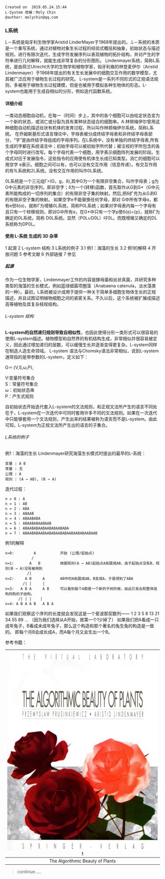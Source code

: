 ```
Created on  2019.05.24.15:44
L-System 改编：Moly Chin
@author: molychin@qq.com
```

### L系统

L－系统是匈牙利生物学家Aristid LinderMayer于1968年提出的。.L－系统的本质是一个重写系统，通过对植物对象生长过程的经验式概括和抽象，初始状态与描述规则，进行有限次迭代，生成字符发展序列以表现植物的拓扑结构，并对产生的字符串进行几何解释，就能生成非常复杂的分形图形。
Lindenmayer系统，简称L系统，是由荷兰Utrecht大学的生物学和植物学家，匈牙利裔的林登麦伊尔（Aristid Lindenmayer）于1968年提出的有关生长发展中的细胞交互作用的数学模型，尤其被广泛应用于植物生长过程的研究。
L-system是一系列不同形式的正规语法规则，多被用于植物生长过程建模，但是也被用于模拟各种生物体的形态。L-system也能用于生成自相似的分形，例如迭代函数系统。

#### 详细介绍
一类动态细胞自动机，在每一（时间）步上，其中的各个细胞可以由给定状态变为一个新的状态，或消亡或分裂为具有某种状态组合的细胞串。A.林顿梅伊尔曾用这种细胞自动机描述丝状有机体的发育过程，所以叫作林顿梅伊尔系统，简称L系统。
在乔姆斯基形式语言理论中，字母表被分成终结字母表和非终结字母表部分，“字”是由终结字母组成的字母序列。在L系统中，没有单独的终结字母表,所有生成的字都在系统语言中；初始字母可以被初始字所代替；被注视的字所包含的各个字母同时进行改写。每个字母代表一个细胞，用字表示细胞阵列发展的阶段。生成式对应于发展指令，这些指令的应用使有机体生长成已知类型。消亡的细胞可以用空字 e表示。细胞之间可以有，也可以没有交互作用（信息传递）。有交互作用的有1L系统和2L系统。没有交互作用的叫作0L系统。

0L系统是一个三元组Γ=(G，g，δ),其中G为一个有限非空集合，叫作字母表；g为G中元素的非空序列，即非空字；δ为一个(转移)函数，首先取作从G到G*（G中元素所能构成的一切序列的集合）的有限非空子集的映射。然后,把δ扩充为从G*到G*的有限非空子集的映射。
如果空字e不能替换任何字母，即对 G中所有字母ɑ，都有e唘δ(ɑ)，就称Γ为增殖0L系统，简称P0L系统；如果对字母表内每一个字母有且只有一个转移规则，即对G中所有ɑ，在G*中只有一个字p使δ(ɑ)={p}，就称Γ为确定的0L系统，简称 D0L系统。显然（P0L∪D0L）吇0L。而既增殖又确定的DL系统称为DP0L。


#### 使用 L-系统 生成的 3D 杂草
1 起源
2 L-system 结构
3 L系统的例子
3.1 例1：海藻的生长
3.2 例1的解释
4 开放问题
5 参考文献
6 外部链接
7 参见

##### 起源
作为一位生物学家，Lindenmayer工作的内容是酵母菌和丝状真菌，并研究多种类型的海藻的生长模式，例如蓝绿细菌项圈藻（Anabaena catenula，淡水藻类的一种）。最初，L系统被设计成用于提供一种关于简单多细胞生物体生长的正规描述，并且试图证明植物细胞之间的紧密关系。不久以后，这个系统被扩展成描述高等植物及其复杂枝杈结构。

###### L-system 结构
**L-system的自然递归规则导致自相似性**，也因此使得分形一类形式可以很容易的使用L-system描述。植物模型和自然界的有机结构生成，非常相似并很容易被定义，因此通过增加递归的层数，可以缓慢生长并逐渐变得更复杂。L-system同样在制造人造生命领域。 L-system 语法与Chomsky语法非常相似，说到L-system通常指的是带参数的L-system，定义如下：

G＝｛V,S,ω,P},

V:变量符号集合  
S：常量符号集合  
ω：初始状态串  
P：产生式规则

自初始状态开始迭代套入L-system的文法规则，和正规文法所产生的语言不同处在于，L-system在一次迭代中可同时套用许多不同的文法规则。如果在一次迭代中只能够套用一个文法规则，产生出来的结果被称为语言而不是L-system。由此可知，L-system为正规文法所产生出的语言的子集合。

###### L系统的例子
例1：海藻的生长
Lindenmayer研究海藻生长模式时提出的最早的L-系统：
```
变量 : A B
常量 : 无
公理 : A
规则 : (A → AB), (B → A)
```

迭代过程：
```
n = 0 : A
n = 1 : AB
n = 2 : ABA
n = 3 : ABAAB
n = 4 : ABAABABA
n = 5 : ABAABABAABAAB
n = 6 : ABAABABAABAABABAABABA
n = 7 : ABAABABAABAABABAABABAABAABABAABAAB
```
例1的解释
```
n=0:         A           开始 (公理/起始点)
            /
n=1:       A   B         根据规则(A → AB)起始点A拓展成AB，由于起始点没有B，规则(B → A)没有被用到
          /|    
n=2:     A B     A       AB中的A拓展成AB，B变成A，于是得到了ABA
        /| |     |
n=3:   A B A     A B     可以看到每个A都是一个新的子树的根，由此引发出和整体结构同构的子结构。
      /| | |    |
n=4: A B A A B   A B A   
```

如果我们观察这个序列的长度就会发现这是一个斐波那契数列—— 1 2 3 5 8 13 21 34 55 89 ... （因为我们选择从A开始，故第一个1少掉了） 如果我们把A看成一只成年兔子，B看成未成年兔子，那么这个构造和那个著名的兔生兔的构造是一致的。 即每个月B会成长成A，而A每个月又会生出一个B。



参考书籍：

|![](res/2019-05-27-11-19-21.png)!
|:---:|
|The Algorithmic Beauty of Plants|




>continue.....
